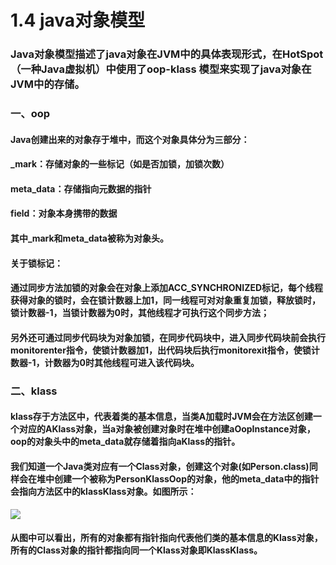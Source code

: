# 1.4 java对象模型
### Java对象模型描述了java对象在JVM中的具体表现形式，在HotSpot（一种Java虚拟机）中使用了oop-klass 模型来实现了java对象在JVM中的存储。

### 一、oop
#### Java创建出来的对象存于堆中，而这个对象具体分为三部分：

#### _mark：存储对象的一些标记（如是否加锁，加锁次数）
#### meta_data：存储指向元数据的指针
#### field：对象本身携带的数据
#### 其中_mark和meta_data被称为对象头。

#### 关于锁标记： 
#### 通过同步方法加锁的对象会在对象上添加ACC_SYNCHRONIZED标记，每个线程获得对象的锁时，会在锁计数器上加1，同一线程可对对象重复加锁，释放锁时，锁计数器-1，当锁计数器为0时，其他线程才可执行这个同步方法； 
#### 另外还可通过同步代码块为对象加锁，在同步代码块中，进入同步代码块前会执行monitorenter指令，使锁计数器加1，出代码块后执行monitorexit指令，使锁计数器-1，计数器为0时其他线程可进入该代码块。

### 二、klass
#### klass存于方法区中，代表着类的基本信息，当类A加载时JVM会在方法区创建一个对应的AKlass对象，当a对象被创建对象时在堆中创建aOopInstance对象，oop的对象头中的meta_data就存储着指向aKlass的指针。 
#### 我们知道一个Java类对应有一个Class对象，创建这个对象(如Person.class)同样会在堆中创建一个被称为PersonKlassOop的对象，他的meta_data中的指针会指向方法区中的klassKlass对象。如图所示：
![](https://pan.baidu.com/s/1gFe0S7xrkVsHu72QP-ftmQ)

#### 从图中可以看出，所有的对象都有指针指向代表他们类的基本信息的Klass对象，所有的Class对象的指针都指向同一个Klass对象即KlassKlass。 